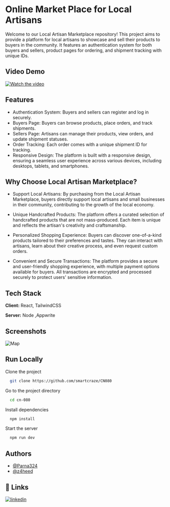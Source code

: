 
# Online Market Place for Local Artisans

Welcome to our Local Artisan Marketplace repository! This project aims to provide a platform for local artisans to showcase and sell their products to buyers in the community. It features an authentication system for both buyers and sellers, product pages for ordering, and shipment tracking with unique IDs.

## Video Demo

[![Watch the video](https://img.youtube.com/vi/H-bIrMqSrbw/0.jpg)](https://youtu.be/H-bIrMqSrbw?si=mmqPmJaU_3hOX_9i)


## Features

- Authentication System: Buyers and sellers can register and log in securely.
- Buyers Page: Buyers can browse products, place orders, and track shipments.
- Sellers Page: Artisans can manage their products, view orders, and update shipment statuses.
- Order Tracking: Each order comes with a unique shipment ID for tracking.
- Responsive Design: The platform is built with a responsive design, ensuring a seamless user experience across various devices, including desktops, tablets, and smartphones.

## Why Choose Local Artisan Marketplace?

- Support Local Artisans: By purchasing from the Local Artisan Marketplace, buyers directly support local artisans and small businesses in their community, contributing to the growth of the local economy.

- Unique Handcrafted Products: The platform offers a curated selection of handcrafted products that are not mass-produced. Each item is unique and reflects the artisan's creativity and craftsmanship.

- Personalized Shopping Experience: Buyers can discover one-of-a-kind products tailored to their preferences and tastes. They can interact with artisans, learn about their creative process, and even request custom orders.

- Convenient and Secure Transactions: The platform provides a secure and user-friendly shopping experience, with multiple payment options available for buyers. All transactions are encrypted and processed securely to protect users' sensitive information.
## Tech Stack

**Client:** React, TailwindCSS

**Server:** Node ,Appwrite


## Screenshots

![Map](map.png)



## Run Locally

Clone the project

```bash
  git clone https://github.com/smartcraze/CN080
```

Go to the project directory

```bash
  cd cn-080
```

Install dependencies

```bash
  npm install
```

Start the server

```bash
  npm run dev
```


## Authors

- [@Parna324](https://github.com/Parna324)
- [@z4heed](https://github.com/z4heed)

## 🔗 Links

[![linkedin](https://img.shields.io/badge/linkedin-0A66C2?style=for-the-badge&logo=linkedin&logoColor=white)](https://www.linkedin.com/in/surajv354/)


